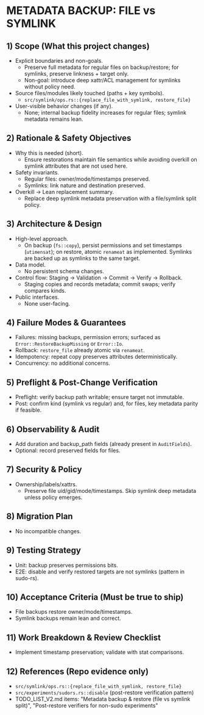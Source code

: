 # METADATA BACKUP: FILE vs SYMLINK

## 1) Scope (What this project changes)

- Explicit boundaries and non-goals.
  - Preserve full metadata for regular files on backup/restore; for symlinks, preserve linkness + target only.
  - Non-goal: introduce deep xattr/ACL management for symlinks without policy need.
- Source files/modules likely touched (paths + key symbols).
  - `src/symlink/ops.rs::{replace_file_with_symlink, restore_file}`
- User-visible behavior changes (if any).
  - None; internal backup fidelity increases for regular files; symlink metadata remains lean.

## 2) Rationale & Safety Objectives

- Why this is needed (short).
  - Ensure restorations maintain file semantics while avoiding overkill on symlink attributes that are not used here.
- Safety invariants.
  - Regular files: owner/mode/timestamps preserved.
  - Symlinks: link nature and destination preserved.
- Overkill → Lean replacement summary.
  - Replace deep symlink metadata preservation with a file/symlink split policy.

## 3) Architecture & Design

- High-level approach.
  - On backup (`fs::copy`), persist permissions and set timestamps (`utimensat`); on restore, atomic `renameat` as implemented. Symlinks are backed up as symlinks to the same target.
- Data model.
  - No persistent schema changes.
- Control flow: Staging → Validation → Commit → Verify → Rollback.
  - Staging copies and records metadata; commit swaps; verify compares kinds.
- Public interfaces.
  - None user-facing.

## 4) Failure Modes & Guarantees

- Failures: missing backups, permission errors; surfaced as `Error::RestoreBackupMissing` or `Error::Io`.
- Rollback: `restore_file` already atomic via `renameat`.
- Idempotency: repeat copy preserves attributes deterministically.
- Concurrency: no additional concerns.

## 5) Preflight & Post-Change Verification

- Preflight: verify backup path writable; ensure target not immutable.
- Post: confirm kind (symlink vs regular) and, for files, key metadata parity if feasible.

## 6) Observability & Audit

- Add duration and backup_path fields (already present in `AuditFields`).
- Optional: record preserved fields for files.

## 7) Security & Policy

- Ownership/labels/xattrs.
  - Preserve file uid/gid/mode/timestamps. Skip symlink deep metadata unless policy emerges.

## 8) Migration Plan

- No incompatible changes.

## 9) Testing Strategy

- Unit: backup preserves permissions bits.
- E2E: disable and verify restored targets are not symlinks (pattern in sudo-rs).

## 10) Acceptance Criteria (Must be true to ship)

- File backups restore owner/mode/timestamps.
- Symlink backups remain lean and correct.

## 11) Work Breakdown & Review Checklist

- Implement timestamp preservation; validate with stat comparisons.

## 12) References (Repo evidence only)

- `src/symlink/ops.rs::{replace_file_with_symlink, restore_file}`
- `src/experiments/sudors.rs::disable` (post-restore verification pattern)
- TODO_LIST_V2.md items: "Metadata backup & restore (file vs symlink split)", "Post-restore verifiers for non-sudo experiments"
